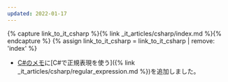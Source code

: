 ```yaml
---
updated: 2022-01-17
---
```

{% capture link_to_it_csharp %}{% link _it_articles/csharp/index.md %}{% endcapture %}
{% assign link_to_it_csharp = link_to_it_csharp | remove: 'index' %}

- [C#のメモ]({{link_to_it_csharp}})に[C#で正規表現を使う]({% link _it_articles/csharp/regular_expression.md %})を追加しました。
